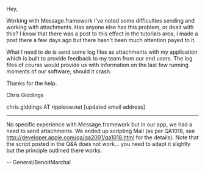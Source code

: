 Hey,

Working with Message.framework I've noted some difficulties sending and working with attachments.  Has anyone else has this problem, or dealt with this?  I know that there was a post to this effect in the tutorials area, I made a post there a few days ago but there hasn't been much attention payed to it.

What I need to do is send some log files as attachments with my application which is built to provide feedback to my team from our end users.  The log files of course would provide us with information on the last few running moments of our software, should it crash.

Thanks for the help.

Chris Giddings

chris.giddings AT ripplesw.net
[updated email address]

----

No specific experience with Message.framework but in our app, we had a need to send attachments. We ended up scripting Mail (as per QA1018, see http://developer.apple.com/qa/qa2001/qa1018.html for the details). Note that the script posted in the Q&A does not work... you need to adapt it slightly but the principle outlined there works.

-- General/BenoitMarchal